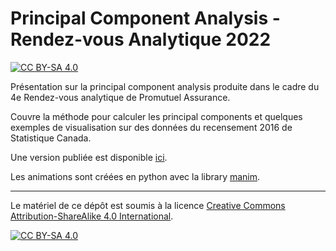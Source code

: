 # Principal Component Analysis - Rendez-vous Analytique 2022

[![CC BY-SA 4.0][cc-by-sa-shield]][cc-by-sa]

Présentation sur la principal component analysis produite dans le cadre du 4e Rendez-vous analytique de Promutuel Assurance. 

Couvre la méthode pour calculer les principal components et quelques exemples de visualisation sur des données du recensement 2016 de Statistique Canada.

Une version publiée est disponible [ici](https://antlp.github.io/pca-rdva2022/).

Les animations sont créées en python avec la library [manim](https://www.manim.community/).

---

Le matériel de ce dépôt est soumis à la licence
[Creative Commons Attribution-ShareAlike 4.0 International][cc-by-sa].

[![CC BY-SA 4.0][cc-by-sa-image]][cc-by-sa]

[cc-by-sa]: http://creativecommons.org/licenses/by-sa/4.0/
[cc-by-sa-image]: https://licensebuttons.net/l/by-sa/4.0/88x31.png
[cc-by-sa-shield]: https://img.shields.io/badge/License-CC%20BY--SA%204.0-lightgrey.svg